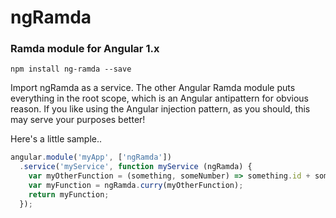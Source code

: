 # ngRamda

### Ramda module for Angular 1.x

``` npm install ng-ramda --save ```

Import ngRamda as a service. The other Angular Ramda module puts everything in the root scope, which is an Angular antipattern for obvious reason. If you like using the Angular injection pattern, as you should, this may serve your purposes better!

Here's a little sample..

```javascript
angular.module('myApp', ['ngRamda'])
  .service('myService', function myService (ngRamda) {
    var myOtherFunction = (something, someNumber) => something.id + someNumber;
    var myFunction = ngRamda.curry(myOtherFunction);
    return myFunction;
  });
```
